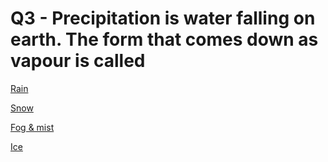 # Q3 - Precipitation is water falling on earth. The form that comes down as vapour is called

[Rain](Q3%20-%20Precipitation%20is%20water%20falling%20on%20earth%20The%20f%20d9020e72e25e46a6a2093a4846863cfc/Rain%2056fb5a62007e453a9f030f1090ae5805.md)

[Snow](Q3%20-%20Precipitation%20is%20water%20falling%20on%20earth%20The%20f%20d9020e72e25e46a6a2093a4846863cfc/Snow%20431bb0c017ea445a86b5da596c030a88.md)

[Fog & mist](Q3%20-%20Precipitation%20is%20water%20falling%20on%20earth%20The%20f%20d9020e72e25e46a6a2093a4846863cfc/Fog%20&%20mist%209351c403b288464597290d11ed2e082b.md)

[Ice](Q3%20-%20Precipitation%20is%20water%20falling%20on%20earth%20The%20f%20d9020e72e25e46a6a2093a4846863cfc/Ice%2043bec6a4297d4f6a93350d0afec0877b.md)